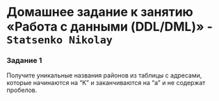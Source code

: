 # Домашнее задание к занятию «Работа с данными (DDL/DML)» - `Statsenko Nikolay`

### Задание 1

Получите уникальные названия районов из таблицы с адресами, которые начинаются на “K” и заканчиваются на “a” и не содержат пробелов.


